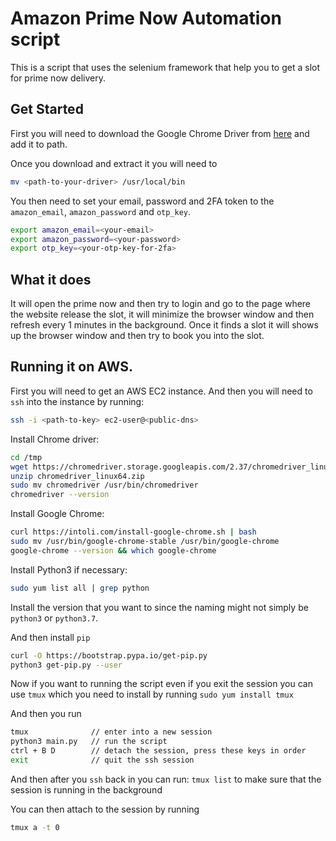 # Amazon Prime Now Automation script
This is a script that uses the selenium framework that help you to get a slot for prime now delivery.

## Get Started
First you will need to download the Google Chrome Driver from [here](https://chromedriver.chromium.org/downloads) and add it to path.

Once you download and extract it you will  need to
```bash
mv <path-to-your-driver> /usr/local/bin
```

You then need to set your email, password and 2FA token to the `amazon_email`, `amazon_password` and `otp_key`.
```bash
export amazon_email=<your-email>
export amazon_password=<your-password>
export otp_key=<your-otp-key-for-2fa>
```

## What it does
It will open the prime now and then try to login and go to the page where the website release the slot, it will minimize the browser window and then refresh every 1 minutes in the background. Once it finds a slot it will shows up the browser window and then try to book you into the slot.

## Running it on AWS.
First you will need to get an AWS EC2 instance.
And then you will need to `ssh` into the instance by running:
```bash
ssh -i <path-to-key> ec2-user@<public-dns>
```

Install Chrome driver:

```bash
cd /tmp
wget https://chromedriver.storage.googleapis.com/2.37/chromedriver_linux64.zip
unzip chromedriver_linux64.zip
sudo mv chromedriver /usr/bin/chromedriver
chromedriver --version 
```

Install Google Chrome:
```bash
curl https://intoli.com/install-google-chrome.sh | bash
sudo mv /usr/bin/google-chrome-stable /usr/bin/google-chrome
google-chrome --version && which google-chrome
```

Install Python3 if necessary:
```bash
sudo yum list all | grep python
```
Install the version that you want to since the naming might not simply
be `python3` or `python3.7`.

And then install `pip`
```bash
curl -O https://bootstrap.pypa.io/get-pip.py
python3 get-pip.py --user
```

Now if you want to running the script even if you exit the session you can use
`tmux` which you need to install by running `sudo yum install tmux`

And then you run
```bash
tmux              // enter into a new session
python3 main.py   // run the script
ctrl + B D        // detach the session, press these keys in order
exit              // quit the ssh session
```
And then after you `ssh` back in you can run: `tmux list` to make sure that
the session is running in the background

You can then attach to the session by running
```bash
tmux a -t 0
```



